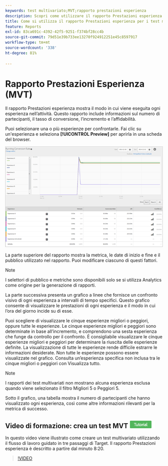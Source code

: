 ```yaml
---
keywords: test multivariato;MVT;rapporto prestazioni esperienza
description: Scopri come utilizzare il rapporto Prestazioni esperienza per Adobe [!DNL Target] attività Targeting esperienza che mostrano le prestazioni di ogni esperienza nell'attività.
title: Come si utilizza il rapporto Prestazioni esperienza per i test multivariati?
feature: Reports
exl-id: 83ca691c-4392-42f5-9251-f374bf28cc4b
source-git-commit: 79d51e39b733ee13270f924912251e45c8597917
workflow-type: tm+mt
source-wordcount: '338'
ht-degree: 81%

---
```


# Rapporto Prestazioni Esperienza (MVT)

Il rapporto Prestazioni esperienza mostra il modo in cui viene eseguita ogni esperienza nell’attività. Questo rapporto include informazioni sul numero di partecipanti, il tasso di conversione, l’incremento e l’affidabilità.

Puoi selezionare una o più esperienze per confrontarle. Fai clic su un&#39;esperienza e seleziona **[!UICONTROL Preview]** per aprirla in una scheda del browser.

![Rapporto prestazioni esperienza in Adobe Target](/help/main/c-reports/assets/experienceperformancetable.png)

La parte superiore del rapporto mostra la metrica, le date di inizio e fine e il pubblico utilizzato nel rapporto. Puoi modificare ciascuno di questi fattori.

>[!NOTE]
>
>I selettori di pubblico e metriche sono disponibili solo se si utilizza Analytics come origine per la generazione di rapporti.

La parte successiva presenta un grafico a linee che fornisce un confronto visivo di ogni esperienza a intervalli di tempo specifici. Questo grafico consente di visualizzare le prestazioni di ogni esperienza e il modo in cui l’ora del giorno incide su di esse.

Puoi scegliere di visualizzare le cinque esperienze migliori o peggiori, oppure tutte le esperienze. Le cinque esperienze migliori e peggiori sono determinate in base all’incremento, e comprendono una sesta esperienza che funge da controllo per il confronto. È consigliabile visualizzare le cinque esperienze migliori e peggiori per determinare la riuscita delle esperienze definite. La visualizzazione di tutte le esperienze rende difficile estrarre le informazioni desiderate. Non tutte le esperienze possono essere visualizzate nel grafico. Consulta un’esperienza specifica non inclusa tra le cinque migliori o peggiori con Visualizza tutto.

>[!NOTE]
>
>I rapporti dei test multivariati non mostrano alcuna esperienza esclusa quando viene selezionato il filtro Migliori 5 o Peggiori 5.

Sotto il grafico, una tabella mostra il numero di partecipanti che hanno visualizzato ogni esperienza, così come altre informazioni rilevanti per la metrica di successo.

## Video di formazione: crea un test MVT ![Icona esercitazione](/help/main/assets/tutorial.png)

In questo video viene illustrato come creare un test multivariato utilizzando il flusso di lavoro guidato in tre passaggi di Target. Il rapporto Prestazioni esperienza è descritto a partire dal minuto 8:20.

>[!VIDEO](https://video.tv.adobe.com/v/17395)
